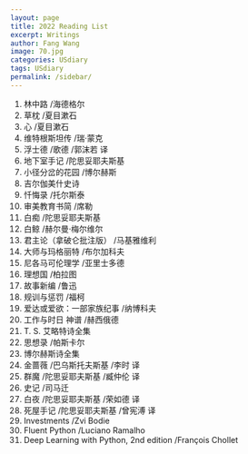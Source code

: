 ```yaml
---
layout: page
title: 2022 Reading List
excerpt: Writings
author: Fang Wang
image: 70.jpg
categories: USdiary
tags: USdiary
permalink: /sidebar/
---
```


1. 林中路 /海德格尔
2. 草枕 /夏目漱石
3. 心 /夏目漱石
4. 维特根斯坦传 /瑞·蒙克 
5. 浮士德 /歌德 /郭沫若 译
6. 地下室手记 /陀思妥耶夫斯基
7. 小径分岔的花园 /博尔赫斯
8. 吉尔伽美什史诗    
9. 忏悔录 /托尔斯泰
10. 审美教育书简 /席勒
11. 白痴 /陀思妥耶夫斯基
12. 白鲸 /赫尔曼·梅尔维尔
13. 君主论（拿破仑批注版） /马基雅维利
14. 大师与玛格丽特 /布尔加科夫
15. 尼各马可伦理学 /亚里士多德
16. 理想国 /柏拉图
17. 故事新编 /鲁迅
18. 规训与惩罚 /福柯
19. 爱达或爱欲：一部家族纪事 /纳博科夫
20. 工作与时日 神谱 /赫西俄德
21. T. S. 艾略特诗全集
22. 思想录 /帕斯卡尔
23. 博尔赫斯诗全集
24. 金蔷薇 /巴乌斯托夫斯基 /李时 译
25. 群魔 /陀思妥耶夫斯基 /臧仲伦 译
26. 史记 /司马迁
27. 白夜 /陀思妥耶夫斯基 /荣如德 译
28. 死屋手记 /陀思妥耶夫斯基 /曾宪溥 译
29. Investments /Zvi Bodie
30. Fluent Python /Luciano Ramalho
31. Deep Learning with Python, 2nd edition /François Chollet

   

   

